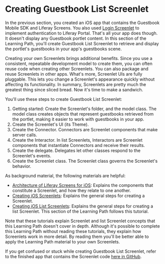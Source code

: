 # Creating Guestbook List Screenlet [](id=creating-guestbook-list-screenlet-ios)

In the previous section, you created an iOS app that contains the Guestbook
Mobile SDK and Liferay Screens. You also used 
[Login Screenlet](/develop/reference/-/knowledge_base/6-2/loginscreenlet-for-ios) 
to implement authentication to Liferay Portal. That's all your app does though.
It doesn't display any Guestbook portlet content. In this section of the
Learning Path, you'll create Guestbook List Screenlet to retrieve and display
the portlet's guestbooks in your app's guestbooks scene. 

Creating your own Screenlets brings additional benefits. Since you use a 
consistent, repeatable development model to create them, you can often reuse 
code when creating other Screenlets. You can also package and reuse Screenlets 
in other apps. What's more, Screenlet UIs are fully pluggable. This lets you 
change a Screenlet's appearance quickly without affecting its functionality. In 
summary, Screenlets are pretty much the greatest thing since sliced bread. Now 
it's time to make a sandwich. 

You'll use these steps to create Guestbook List Screenlet: 

1.  Getting started: Create the Screenlet's folder, and the model class. The 
    model class creates objects that represent guestbooks retrieved from the 
    portlet, making it easier to work with guestbooks in your app. 
2.  Create the Screenlet's UI (its Theme). 
3.  Create the Connector. Connectors are Screenlet components that make server 
    calls. 
4.  Create the Interactor. In list Screenlets, Interactors are Screenlet 
    components that instantiate Connectors and receive their results. 
5.  Create the delegate. Delegates let other classes respond to the Screenlet's 
    events. 
6.  Create the Screenlet class. The Screenlet class governs the Screenlet's 
    behavior. 

As background material, the following materials are helpful: 

- [Architecture of Liferay Screens for iOS](/develop/tutorials/-/knowledge_base/6-2/architecture-of-liferay-screens-for-ios): 
  Explains the components that constitute a Screenlet, and how they relate to 
  one another. 
- [Creating iOS Screenlets](/develop/tutorials/-/knowledge_base/6-2/creating-ios-screenlets): 
  Explains the general steps for creating a Screenlet. 
- [Creating iOS List Screenlets](/develop/tutorials/-/knowledge_base/6-2/creating-ios-list-screenlets): 
  Explains the general steps for creating a list Screenlet. This section of the 
  Learning Path follows this tutorial. 

Note that these tutorials explain Screenlet and list Screenlet concepts that 
this Learning Path doesn't cover in depth. Although it's possible to complete 
this Learning Path without reading these tutorials, they explain how Screenlets 
work in more detail. By reading them you'll be better able to apply the Learning 
Path material to your own Screenlets. 

If you get confused or stuck while creating Guestbook List Screenlet, refer to 
the finished app that contains the Screenlet code 
[here in GitHub](https://github.com/liferay/liferay-docs/tree/6.2.x/develop/tutorials/code/05-mobile-ios/Liferay%20Guestbook). 
